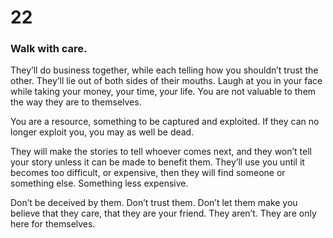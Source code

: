 # 22

### Walk with care.

They’ll do business together, while each telling how you shouldn’t trust the other. They’ll lie out of both sides of their mouths. Laugh at you in your face while taking your money, your time, your life. You are not valuable to them the way they are to themselves.

You are a resource, something to be captured and exploited. If they can no longer exploit you, you may as well be dead.

They will make the stories to tell whoever comes next, and they won’t tell your story unless it can be made to benefit them. They’ll use you until it becomes too difficult, or expensive, then they will find someone or something else. Something less expensive.

Don’t be deceived by them. Don’t trust them. Don’t let them make you believe that they care, that they are your friend. They aren’t. They are only here for themselves.